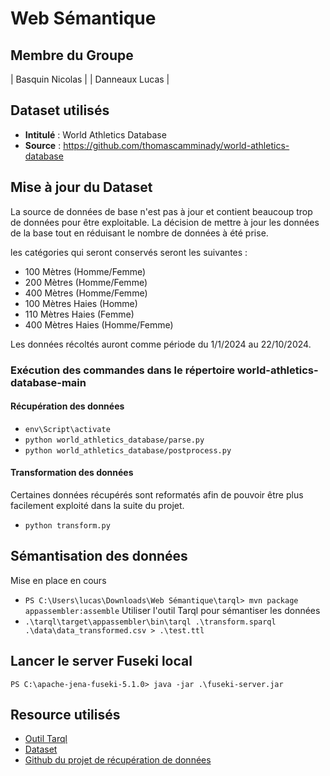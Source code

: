# Web Sémantique

## Membre du Groupe

| Basquin Nicolas |
| Danneaux Lucas |

## Dataset utilisés
- **Intitulé** : World Athletics Database
- **Source** : https://github.com/thomascamminady/world-athletics-database

## Mise à jour du Dataset
La source de données de base n'est pas à jour et contient beaucoup trop de données pour être exploitable.
La décision de mettre à jour les données de la base tout en réduisant le nombre de données à été prise.

les catégories qui seront conservés seront les suivantes :

- 100 Mètres (Homme/Femme)
- 200 Mètres (Homme/Femme)
- 400 Mètres (Homme/Femme)
- 100 Mètres Haies (Homme)
- 110 Mètres Haies (Femme)
- 400 Mètres Haies (Homme/Femme)

Les données récoltés auront comme période du 1/1/2024 au 22/10/2024.


### Exécution des commandes dans le répertoire world-athletics-database-main
#### Récupération des données
- `env\Script\activate`
- `python world_athletics_database/parse.py`
- `python world_athletics_database/postprocess.py`
#### Transformation des données
Certaines données récupérés sont reformatés afin de pouvoir être plus facilement exploité dans la suite du projet.

- `python transform.py`

## Sémantisation des données
Mise en place en cours
- `PS C:\Users\lucas\Downloads\Web Sémantique\tarql> mvn package appassembler:assemble`
Utiliser l'outil Tarql pour sémantiser les données
- `.\tarql\target\appassembler\bin\tarql .\transform.sparql .\data\data_transformed.csv > .\test.ttl`

## Lancer le server Fuseki local
`PS C:\apache-jena-fuseki-5.1.0> java -jar .\fuseki-server.jar`

## Resource utilisés
- [Outil Tarql](https://tarql.github.io/)
- [Dataset](https://www.kaggle.com/datasets/mexwell/world-athletics-database)
- [Github du projet de récupération de données](https://github.com/thomascamminady/world-athletics-database)